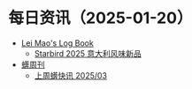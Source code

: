 ﻿# 每日资讯（2025-01-20）

- [Lei Mao's Log Book](https://leimao.github.io/atom.xml)
  - [Starbird 2025 意大利风味新品](https://leimao.github.io/essay/Starbird-New-Italian-Lineup-2025/)
- [蠎周刊](https://weekly.pychina.org/feeds/all.atom.xml)
  - [上周蠎快讯 2025/03](https://weekly.pychina.org/pyrecap/pyrw-2503.html)
